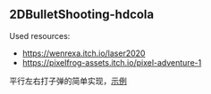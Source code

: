 
## 2DBulletShooting-hdcola

Used resources:

* https://wenrexa.itch.io/laser2020
* https://pixelfrog-assets.itch.io/pixel-adventure-1
  
平行左右打子弹的简单实现，[示例](https://hdcodepractice.github.io/UnityTips/2DBulletShooting/2DBulletShooting-hdcola/WebBuild/)